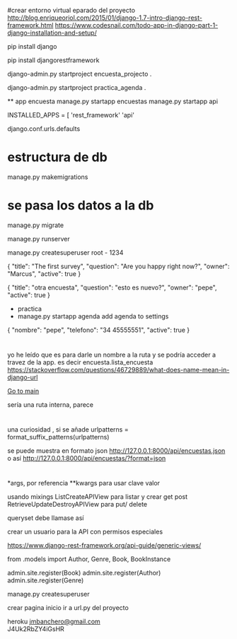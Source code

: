 #crear entorno virtual eparado del proyecto
http://blog.enriqueoriol.com/2015/01/django-1.7-intro-django-rest-framework.html
https://www.codesnail.com/todo-app-in-django-part-1-django-installation-and-setup/

pip install django

pip install djangorestframework

django-admin.py startproject encuesta_projecto .

django-admin.py startproject practica_agenda .
 
 ** app encuesta
 manage.py startapp encuestas
 manage.py startapp api
 
 
INSTALLED_APPS = [
    'rest_framework'
    'api'
 
django.conf.urls.defaults

# estructura de db
manage.py makemigrations
# se pasa los datos a la db
manage.py migrate

manage.py runserver

manage.py createsuperuser
root - 1234

{
"title": "The first survey",
"question": "Are you happy right now?",
"owner": "Marcus",
"active": true
}

{
"title": "otra encuesta",
"question": "esto es nuevo?",
"owner": "pepe",
"active": true
}

* practica
*  manage.py startapp agenda
add agenda to settings 

{
"nombre": "pepe",
"telefono": "34 45555551",
"active": true
}
#
yo he leído que es para darle un nombre a la ruta
y se podría acceder a travez de la app. es decir encuesta.lista_encuesta
https://stackoverflow.com/questions/46729889/what-does-name-mean-in-django-url

<a href="{% url 'encuesta.lista_encuesta' %}">Go to main</a>

sería una ruta interna, parece


#
una curiosidad , si se añade
urlpatterns = format_suffix_patterns(urlpatterns)

se puede muestra en formato json
http://127.0.0.1:8000/api/encuestas.json
o así 
http://127.0.0.1:8000/api/encuestas/?format=json

#
 *args, por referencia
 **kwargs para usar clave valor
 
 
 usando mixings
 ListCreateAPIView para listar y crear  get post
 RetrieveUpdateDestroyAPIView para put/ delete
 
 queryset debe llamase así
 
 crear un usuario para la API con permisos especiales
 
 https://www.django-rest-framework.org/api-guide/generic-views/
 
 from .models import Author, Genre, Book, BookInstance

admin.site.register(Book)
admin.site.register(Author)
admin.site.register(Genre)


  manage.py createsuperuser
  
  crear pagina inicio
  ir a url.py del proyecto
  
  heroku
  jmbanchero@gmail.com		
J4Uk2RbZY4iGsHR